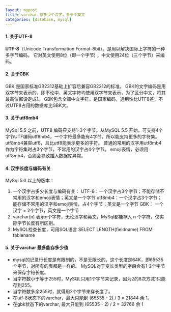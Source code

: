 ```yaml
---
layout: mypost
title: varchar 存多少个汉字，多少个英文
categories: [database, mysql]
---
```


#### 1. 关于UTF-8
**UTF-8**（Unicode Transformation Format-8bit）。是用以解决国际上字符的一种多字节编码。
它对英文使用8位（即一个字节) ，中文使用24位（三个字节）来编码。

#### 2. 关于GBK
GBK 是国家标准GB2312基础上扩容后兼容GB2312的标准。
GBK的文字编码是用双字节来表示的，即不论中、英文字符均使用双字节来表示，为了区分中文，将其最高位都设定成1。
GBK包含全部中文字符，是国家编码，通用性比UTF8差，不过UTF8占用的数据库比GBK大。

#### 3. 关于utf8mb4
MySql 5.5 之前，UTF8 编码只支持1-3个字节。从MySQL 5.5 开始，可支持4个字节UTF编码utf8mb4，一个字符最多能有4字节，所以能支持更多的字符集。
utf8mb4兼容utf8，且比utf8能表示更多的字符。
普通的常用的汉字用utf8mb4作为字符集时占3个字节，不常用的汉字占4个字节。
emoji表情，必须用utf8mb4，否则会导致插入数据库异常。
#### 4. 汉字长度与编码有关
MySql 5.0 以上的版本：
1. 一个汉字占多少长度与编码有关：
UTF-8：一个汉字占3个字节；不能存储不常用的汉字和emoji表情；英文是一个字节
utf8mb4：一个汉字占3个字节；能存储不常用的汉字和emoji表情，占4个字节；英文是一个字节
GBK： 一个汉字 = 2个字节，英文是一个字节
2. varchar(n) 表示n个字符，无论汉字和英文，MySql都能存入 n 个字符，仅实际字节长度有所区别。
3. MySQL检查长度，可用SQL语言
SELECT LENGTH(fieldname) FROM tablename

#### 5. 关于varchar 最多能存多少值
- mysql的记录行长度是有限制的，不是无限长的，这个长度是64K，即65535个字节，对所有的表都是一样的。
MySQL对于变长类型的字段会有1-2个字节来保存字符长度。
- 当字符数小于等于255时，MySQL只用1个字节来记录，因为2的8次方减1只能存到255。
- 当字符数多余255时，就得用2个字节来存长度了。
- 在utf-8状态下的varchar，最大只能到 (65535 - 2) / 3 = 21844 余 1。
- 在gbk状态下的varchar, 最大只能到 (65535 - 2) / 2 = 32766 余 1
